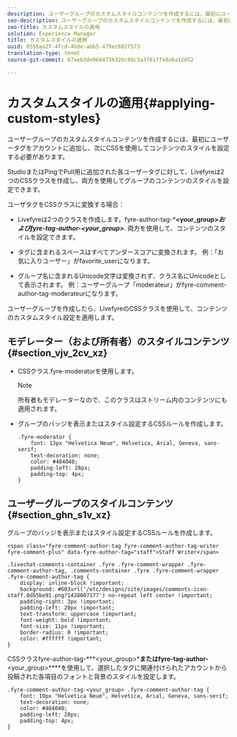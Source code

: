 ```yaml
---
description: ユーザーグループのカスタムスタイルコンテンツを作成するには、最初にユーザータグをアカウントに追加し、次にCSSを使用してコンテンツのスタイルを設定する必要があります。
seo-description: ユーザーグループのカスタムスタイルコンテンツを作成するには、最初にユーザータグをアカウントに追加し、次にCSSを使用してコンテンツのスタイルを設定する必要があります。
seo-title: カスタムスタイルの適用
solution: Experience Manager
title: カスタムスタイルの適用
uuid: 0556aa2f-4fcd-4bde-abb5-479ec682f573
translation-type: tm+mt
source-git-commit: 67aeb3de964473b326c88c3a3f81ff48a6a12652

---
```



# カスタムスタイルの適用{#applying-custom-styles}

ユーザーグループのカスタムスタイルコンテンツを作成するには、最初にユーザータグをアカウントに追加し、次にCSSを使用してコンテンツのスタイルを設定する必要があります。

StudioまたはPingでPull用に追加された各ユーザータグに対して、Livefyreは2つのCSSクラスを作成し、両方を使用してグループのコンテンツのスタイルを設定できます。

ユーザタグをCSSクラスに変換する場合：

* Livefyreは2つのクラスを作成します。fyre-author-tag-***&lt;your_group&gt;***およびfyre-tag-author-**&lt;your_group&gt;***. 両方を使用して、コンテンツのスタイルを設定できます。

* タグに含まれるスペースはすべてアンダースコアに変換されます。 例：「お気に入りユーザー」がfavorite_userになります。
* グループ名に含まれるUnicode文字は変換されず、クラス名にUnicodeとして表示されます。 例：ユーザーグループ「moderateur」がfyre-comment-author-tag-moderateurになります。

ユーザーグループを作成したら、LivefyreのCSSクラスを使用して、コンテンツのカスタムスタイル設定を適用します。

## モデレーター（および所有者）のスタイルコンテンツ {#section_vjv_2cv_xz}

* CSSクラス.fyre-moderatorを使用します。

   >[!NOTE]
   >
   >所有者もモデレーターなので、このクラスはストリーム内のコンテンツにも適用されます。

* グループのバッジを表示またはスタイル設定するCSSルールを作成します。

   ```
   .fyre-moderator { 
       font: 13px "Helvetica Neue", Helvetica, Arial, Geneva, sans-serif; 
       text-decoration: none; 
       color: #404040; 
       padding-left: 28px; 
       padding-top: 4px; 
   }
   ```

## ユーザーグループのスタイルコンテンツ {#section_ghn_s1v_xz}

グループのバッジを表示またはスタイル設定するCSSルールを作成します。

```
<span class="fyre-comment-author-tag fyre-comment-author-tag-writer fyre-comment-plus" data-fyre-author-tag="staff">Staff Writer</span>
```

```
.livechat-comments-container .fyre .fyre-comment-wrapper .fyre-comment-author-tag, .comments-container .fyre .fyre-comment-wrapper .fyre-comment-author-tag { 
    display: inline-block !important; 
    background: #603url('/etc/designs/site/images/comments-icon-staff.8db5be91.png?1438807177') no-repeat left center !important; 
    padding-right: 3px !important; 
    padding-left: 20px !important; 
    text-transform: uppercase !important; 
    font-weight: bold !important; 
    font-size: 11px !important; 
    border-radius: 0 !important; 
    color: #ffffff !important; 
}
```

CSSクラスfyre-author-tag-***&lt;your_group&gt;***またはfyre-tag-author-**&lt;your_group&gt;****を使用して、選択したタグに関連付けられたアカウントから投稿された各項目のフォントと背景のスタイルを設定します。

```
.fyre-comment-author-tag-<your_group> .fyre-comment-author-tag { 
    font: 10px "Helvetica Neue", Helvetica, Arial, Geneva, sans-serif; 
    text-decoration: none; 
    color: #404040; 
    padding-left: 28px; 
    padding-top: 4px; 
}
```

